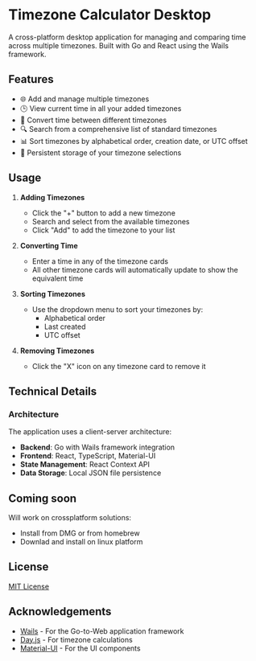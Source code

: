# Timezone Calculator Desktop

A cross-platform desktop application for managing and comparing time across multiple timezones. Built with Go and React using the Wails framework.

## Features

- 🌐 Add and manage multiple timezones
- 🕒 View current time in all your added timezones
- 🔄 Convert time between different timezones
- 🔍 Search from a comprehensive list of standard timezones
- 📊 Sort timezones by alphabetical order, creation date, or UTC offset
- 💾 Persistent storage of your timezone selections

## Usage

1. **Adding Timezones**

   - Click the "+" button to add a new timezone
   - Search and select from the available timezones
   - Click "Add" to add the timezone to your list

2. **Converting Time**

   - Enter a time in any of the timezone cards
   - All other timezone cards will automatically update to show the equivalent time

3. **Sorting Timezones**

   - Use the dropdown menu to sort your timezones by:
     - Alphabetical order
     - Last created
     - UTC offset

4. **Removing Timezones**
   - Click the "X" icon on any timezone card to remove it

## Technical Details

### Architecture

The application uses a client-server architecture:

- **Backend**: Go with Wails framework integration
- **Frontend**: React, TypeScript, Material-UI
- **State Management**: React Context API
- **Data Storage**: Local JSON file persistence

## Coming soon

Will work on crossplatform solutions:

- Install from DMG or from homebrew
- Downlad and install on linux platform

## License

[MIT License](LICENSE)

## Acknowledgements

- [Wails](https://wails.io/) - For the Go-to-Web application framework
- [Day.js](https://day.js.org/) - For timezone calculations
- [Material-UI](https://mui.com/) - For the UI components
